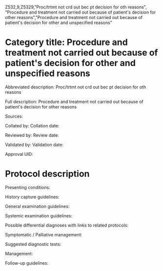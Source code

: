 Z532,9,Z5329,"Proc/trtmt not crd out bec pt decision for oth reasons", "Procedure and treatment not carried out because of patient's decision for other reasons","Procedure and treatment not carried out because of patient's decision for other and unspecified reasons"
# Category title: Procedure and treatment not carried out because of patient's decision for other and unspecified reasons

Abbreviated description: Proc/trtmt not crd out bec pt decision for oth reasons

Full description: Procedure and treatment not carried out because of patient's decision for other reasons

Sources:

Collated by:
Collation date:

Reviewed by:
Review date:

Validated by:
Validation date:

Approval UID:

# Protocol description

Presenting conditions:

History capture guidelines:

General examination guidelines:

Systemic examination guidelines:

Possible differential diagnoses with links to related protocols:

Symptomatic / Palliative management:

Suggested diagnostic tests:

Management:

Follow-up guidelines:
